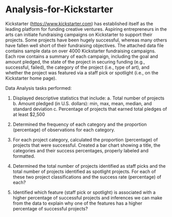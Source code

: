 # Analysis-for-Kickstarter
Kickstarter (https://www.kickstarter.com) has established itself as the leading platform for funding creative ventures. Aspiring entrepreneurs in the arts can initiate fundraising campaigns on Kickstarter to support their projects. Some projects have been hugely successful, whereas many others have fallen well short of their fundraising objectives. The attached data file contains sample data on over 4000 Kickstarter fundraising campaigns. Each row contains a summary of each campaign, including the goal and amount pledged, the state of the project in securing funding (e.g., successful, failed), the category of the project (i.e., type of art), and whether the project was featured via a staff pick or spotlight (i.e., on the Kickstarter home page).

Data Analysis tasks performed: 
1) Displayed descriptive statistics that include:
    a. Total number of projects
    b. Amount pledged (in U.S. dollars): min, max, mean, median, and standard deviation
    c. Percentage of projects that earned total pledges of at least $2,500
    
2) Determined the frequency of each category and the proportion (percentage) of observations
for each category.

3) For each project category, calculated the proportion (percentage) of projects that were successful. Created a bar chart showing a title, the categories and their success percentages, properly labeled and formatted.

4) Determined the total number of projects identified as staff picks and the total number of projects identified as spotlight projects. For each of these two project classifications and the success rate (percentage) of each?

5) Identified which feature (staff pick or spotlight) is associated with a higher percentage of successful projects and inferences we can make from the data to explain why one of the features has a higher percentage of successful projects?


